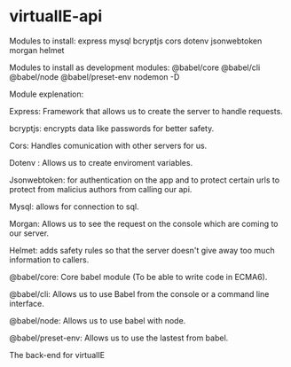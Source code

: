 # virtualIE-api
Modules to install:
express mysql bcryptjs cors dotenv jsonwebtoken morgan helmet

Modules to install as development modules: 
@babel/core @babel/cli @babel/node @babel/preset-env nodemon -D

Module explenation: 

Express: Framework that allows us to create the server to handle requests.

bcryptjs: encrypts data like passwords for better safety.

Cors: Handles comunication with other servers for us. 

Dotenv : Allows us to create enviroment variables.

Jsonwebtoken: for authentication on the app and to protect certain urls to protect from malicius authors from calling our api.

Mysql: allows for connection to sql.

Morgan: Allows us to see the request on the console which are coming to our server.

Helmet: adds safety rules so that the server doesn't give away too much information to callers.

@babel/core:  Core babel module (To be able to write code in ECMA6).

@babel/cli: Allows us to use Babel from the console or a command line interface.

@babel/node: Allows us to use babel with node.

@babel/preset-env: Allows us to use the lastest from babel.



The back-end for virtualIE
